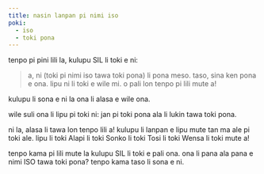 ```yaml
---
title: nasin lanpan pi nimi iso
poki:
  - iso
  - toki pona
---
```

tenpo pi pini lili la, kulupu SIL li toki e ni:

> a, ni (toki pi nimi iso tawa toki pona) li pona meso. taso, sina ken pona e ona. lipu ni li toki e wile mi. o pali lon tenpo pi lili mute a!

kulupu li sona e ni la ona li alasa e wile ona.

wile suli ona li lipu pi toki ni: jan pi toki pona ala li lukin tawa toki pona.

ni la, alasa li tawa lon tenpo lili a! kulupu li lanpan e lipu mute tan ma ale pi toki ale. lipu li toki Alapi li toki Sonko li toki Tosi li toki Wensa li toki mute a!

tenpo kama pi lili mute la kulupu SIL li toki e pali ona. ona li pana ala pana e nimi ISO tawa toki pona? tenpo kama taso li sona e ni.
